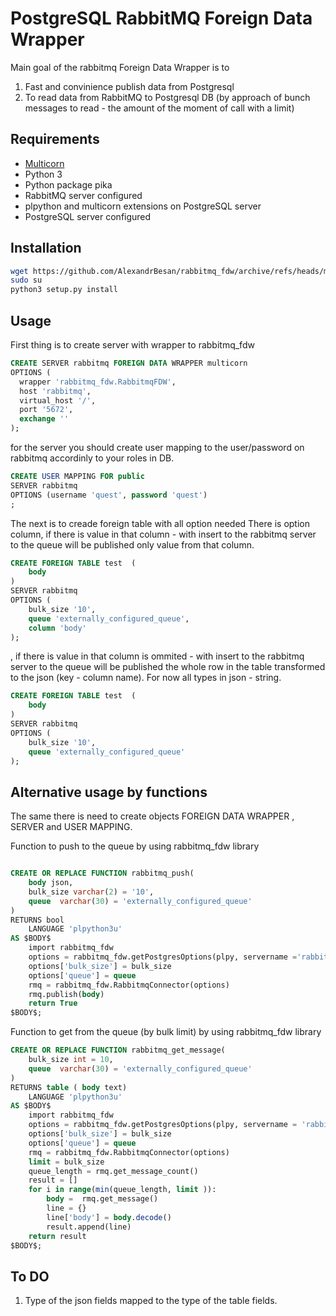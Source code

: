 # PostgreSQL RabbitMQ Foreign Data Wrapper

Main goal of the rabbitmq Foreign Data Wrapper is to 
1. Fast and convinience publish data from Postgresql 
2. To read data from RabbitMQ to Postgresql DB (by approach of bunch messages to read - the amount of the moment of call with a limit)

## Requirements

- [Multicorn](http://multicorn.org/) 
- Python 3 
- Python package pika 
- RabbitMQ server configured   
- plpython and multicorn extensions on PostgreSQL server
- PostgreSQL server configured
## Installation

```bash 
wget https://github.com/AlexandrBesan/rabbitmq_fdw/archive/refs/heads/main.zip
sudo su
python3 setup.py install
```
## Usage
First thing is to create server with wrapper to rabbitmq_fdw
```sql 
CREATE SERVER rabbitmq FOREIGN DATA WRAPPER multicorn
OPTIONS (
  wrapper 'rabbitmq_fdw.RabbitmqFDW',
  host 'rabbitmq',
  virtual_host '/',
  port '5672',
  exchange ''
);

```
for the server you should create user mapping to the user/password on rabbitmq accordinly to your roles in DB.
```sql 
CREATE USER MAPPING FOR public
SERVER rabbitmq
OPTIONS (username 'quest', password 'quest')
;
```

The next is to creade foreign table with all option needed 
There is option column, if there is value in that column - with insert to the rabbitmq server to the queue will be published only value from that column. 
```sql 
CREATE FOREIGN TABLE test  (
    body
)
SERVER rabbitmq
OPTIONS ( 
    bulk_size '10',
    queue 'externally_configured_queue', 
    column 'body'
);
```
, if there is value in that column is ommited  - with insert to the rabbitmq server to the queue will be published  the whole row in the table transformed to the json (key - column name). For now all types in json - string. 
```sql 
CREATE FOREIGN TABLE test  (
    body
)
SERVER rabbitmq
OPTIONS ( 
    bulk_size '10',
    queue 'externally_configured_queue'
);
```

## Alternative usage by functions 

The same there is need to create objects FOREIGN DATA WRAPPER , SERVER and USER MAPPING. 

Function to push to the queue by using rabbitmq_fdw library 
```sql 

CREATE OR REPLACE FUNCTION rabbitmq_push(
    body json,
    bulk_size varchar(2) = '10',
    queue  varchar(30) = 'externally_configured_queue'
)
RETURNS bool
    LANGUAGE 'plpython3u'
AS $BODY$
    import rabbitmq_fdw
    options = rabbitmq_fdw.getPostgresOptions(plpy, servername ='rabbitmq')
    options['bulk_size'] = bulk_size
    options['queue'] = queue
    rmq = rabbitmq_fdw.RabbitmqConnector(options)
    rmq.publish(body)
    return True
$BODY$;
```

Function to get from the queue (by bulk limit) by using rabbitmq_fdw library 
```sql 
CREATE OR REPLACE FUNCTION rabbitmq_get_message(
    bulk_size int = 10,
    queue  varchar(30) = 'externally_configured_queue'
)
RETURNS table ( body text)
    LANGUAGE 'plpython3u'
AS $BODY$
    import rabbitmq_fdw
    options = rabbitmq_fdw.getPostgresOptions(plpy, servername = 'rabbitmq')
    options['bulk_size'] = bulk_size
    options['queue'] = queue
    rmq = rabbitmq_fdw.RabbitmqConnector(options)
    limit = bulk_size
    queue_length = rmq.get_message_count()
    result = []
    for i in range(min(queue_length, limit )):
        body =  rmq.get_message()
        line = {}
        line['body'] = body.decode()
        result.append(line)
    return result
$BODY$;
```
## To DO 

1. Type of the json fields mapped to the type of the table fields. 


